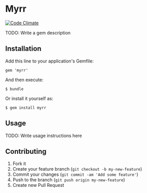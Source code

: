 # Myrr

[![Code Climate](https://codeclimate.com/github/mskog/myrr.png)](https://codeclimate.com/github/mskog/myrr)

TODO: Write a gem description

## Installation

Add this line to your application's Gemfile:

    gem 'myrr'

And then execute:

    $ bundle

Or install it yourself as:

    $ gem install myrr

## Usage

TODO: Write usage instructions here

## Contributing

1. Fork it
2. Create your feature branch (`git checkout -b my-new-feature`)
3. Commit your changes (`git commit -am 'Add some feature'`)
4. Push to the branch (`git push origin my-new-feature`)
5. Create new Pull Request
